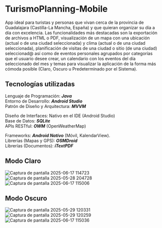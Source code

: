 # TurismoPlanning-Mobile
App ideal para turistas y personas que vivan cerca de la provincia de Guadalajara (Castilla-La Mancha, España) y que quieran organizar su día a día con excelencia. Las funcionalidades más destacadas son la exportación de archivos a HTML o PDF, visualización de un mapa con una ubicación (actual o de una ciudad seleccionada) y clima (actual o de una ciudad seleccionada), planificación de visitas de una ciudad o sitio (de una ciudad) seleccionad@ así como de eventos personales agrupados por categorías que el usuario desee crear, un calendario con los eventos del día seleccionado del mes y temas para visualizar la aplicación de la forma más cómoda posible (Claro, Oscuro u Predeterminado por el Sistema).

Tecnologías utilizadas
-
Lenguaje de Programación: **_Java_**  
Entorno de Desarrollo: **_Android Studio_**  
Patrón de Diseño y Arquitectura: **_MVVM_**  

Diseño de Interfaces: Nativo en el IDE (Android Studio)  
Base de Datos: **_SQLite_**  
APIs RESTful: **_OWM_** (OpenWeatherMap)  

Frameworks: **_Android Nativo_** (Móvil, KalendarView).  
Librerías (Mapas y GPS): **_OSMDroid_**  
Librerías (Documentos): **_iTextPDF_**  

Modo Claro
-
![Captura de pantalla 2025-06-17 114723](https://github.com/user-attachments/assets/152a34b9-1e84-4f38-881f-e75e05b6b1ad)
![Captura de pantalla 2025-05-28 204728](https://github.com/user-attachments/assets/dfab89c4-7901-4f8c-992c-f92dfb4db95d)
![Captura de pantalla 2025-06-17 115006](https://github.com/user-attachments/assets/87707257-d4ba-4b64-a58b-f49adba28864)

Modo Oscuro
-
![Captura de pantalla 2025-05-29 120331](https://github.com/user-attachments/assets/43907c79-1d75-40e1-bbb8-53e8b4364c90)
![Captura de pantalla 2025-05-29 120259](https://github.com/user-attachments/assets/33a51885-08f3-4cb3-895b-aecaf21b179c)
![Captura de pantalla 2025-06-17 115036](https://github.com/user-attachments/assets/c672d193-7938-41eb-bc51-ecb60567d9d8)

